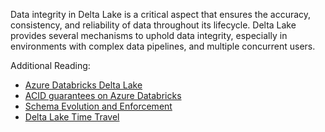 Data integrity in Delta Lake is a critical aspect that ensures the accuracy, consistency, and reliability of data throughout its lifecycle. Delta Lake provides several mechanisms to uphold data integrity, especially in environments with complex data pipelines, and multiple concurrent users.

Additional Reading:

- [Azure Databricks Delta Lake](/azure/databricks/delta/)
- [ACID guarantees on Azure Databricks](/azure/databricks/lakehouse/acid)
- [Schema Evolution and Enforcement](https://www.databricks.com/blog/2019/09/24/diving-into-delta-lake-schema-enforcement-evolution.html)
- [Delta Lake Time Travel](https://www.databricks.com/blog/2019/02/04/introducing-delta-time-travel-for-large-scale-data-lakes.html)